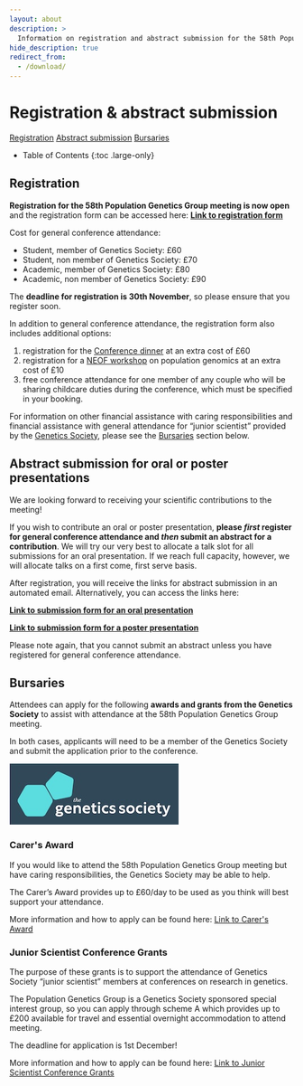 ```yaml
---
layout: about
description: >
  Information on registration and abstract submission for the 58th Population Genetics Group meeting
hide_description: true
redirect_from:
  - /download/
---
```


# Registration & abstract submission

[Registration](#registration) [Abstract submission](#abstract-submission-for-oral-or-poster-presentations) [Bursaries](#bursaries)

- Table of Contents
{:toc .large-only}

## Registration

**Registration for the 58th Population Genetics Group meeting is now open** and the registration form can be accessed here: [**Link to registration form**](https://onlineshop.shef.ac.uk/conferences-and-events/faculty-of-science/school-of-biosciences/population-genetics-group-annual-conference-popgroup58)

Cost for general conference attendance:
- Student, member of Genetics Society: £60
- Student, non member of Genetics Society: £70
- Academic, member of Genetics Society: £80
- Academic, non member of Genetics Society: £90

The **deadline for registration is 30th November**, so please ensure that you register soon.

In addition to general conference attendance, the registration form also includes additional options:
1. registration for the [Conference dinner](/program.md/#conference-dinner) at an extra cost of £60
2. registration for a [NEOF workshop](/program.md/#workshop) on population genomics at an extra cost of £10
3. free conference attendance for one member of any couple who will be sharing childcare duties during the conference, which must be specified in your booking.

For information on other financial assistance with caring responsibilities and financial assistance with general attendance for “junior scientist” provided by the [Genetics Society](/assets/img/GSLogoFCOD.jpg), please see the [Bursaries](#bursaries) section below.


## Abstract submission for oral or poster presentations

We are looking forward to receiving your scientific contributions to the meeting! 

If you wish to contribute an oral or poster presentation, **please *first* register for general conference attendance and *then* submit an abstract for a contribution**. We will try our very best to allocate a talk slot for all submissions for an oral presentation. If we reach full capacity, however, we will allocate talks on a first come, first serve basis. 

After registration, you will receive the links for abstract submission in an automated email. Alternatively, you can access the links here:

[**Link to submission form for an oral presentation**](https://forms.gle/whVTCAw1sAfSNvaS8)

[**Link to submission form for a poster presentation**](https://forms.gle/whVTCAw1sAfSNvaS8)

Please note again, that you cannot submit an abstract unless you have registered for general conference attendance.

## Bursaries

Attendees can apply for the following **awards and grants from the Genetics Society** to assist with attendance at the 58th Population Genetics Group meeting.

In both cases, applicants will need to be a member of the Genetics Society and submit the application prior to the conference.

![Genetics Society](/assets/img/GSLogoFCOD.jpg)

### Carer's Award

If you would like to attend the 58th Population Genetics Group meeting but have caring responsibilities, the Genetics Society may be able to help.

The Carer’s Award provides up to £60/day to be used as you think will best support your attendance.

More information and how to apply can be found here: [Link to Carer's Award](https://genetics.org.uk/grants/carers-award/)

### Junior Scientist Conference Grants

The purpose of these grants is to support the attendance of Genetics Society “junior scientist” members at conferences on research in genetics.

The Population Genetics Group is a Genetics Society sponsored special interest group, so you can apply through scheme A which provides up to £200 available for travel and essential overnight accommodation to attend meeting.

The deadline for application is 1st December!

More information and how to apply can be found here: [Link to Junior Scientist Conference Grants](https://genetics.org.uk/grants/junior-scientist-conference-grants/)
